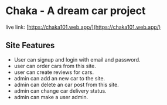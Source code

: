 # Chaka - A dream car project

live link: [https://chaka101.web.app/](https://chaka101.web.app/)

## Site Features

- User can signup and login with email and password.
- user can order cars from this site.
- user can create reviews for cars.
- admin can add an new car to the site.
- admin can delete an car post from this site.
- admin can change car delivery status.
- admin can make a user admin.
